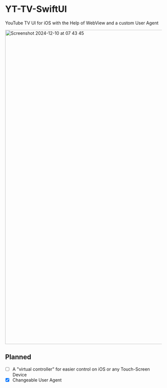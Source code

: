 # YT-TV-SwiftUI
YouTube TV UI for iOS with the Help of WebView and a custom User Agent

<img width="1012" alt="Screenshot 2024-12-10 at 07 43 45" src="https://github.com/user-attachments/assets/10942e1b-5a27-48b3-a8da-38a9e33cccf7">

## Planned
- [ ] A "virtual controller" for easier control on iOS or any Touch-Screen Device
- [X] Changeable User Agent
